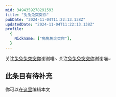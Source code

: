 ```yaml
---
mid: 3494359278291593
title: "兔兔兔突突你"
pubDate: "2024-11-04T11:22:13.138Z"
updatedDate: "2024-11-04T11:22:13.138Z"
profile:
  {
    Nickname: ["兔兔兔突突你"],
  }
---
```


关注[兔兔兔突突你](https://space.bilibili.com/3494359278291593)谢谢喵~ 关注[兔兔兔突突你](https://space.bilibili.com/3494359278291593)谢谢喵~

## 此条目有待补充
你可以在[这里](https://github.com/Yuhanawa/VTuber.ICU-Content/edit/master/v/兔兔兔突突你/index.md)编辑本文
